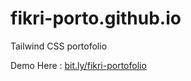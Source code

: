 # fikri-porto.github.io
Tailwind CSS portofolio

Demo Here : [bit.ly/fikri-portofolio](https://fikrifz-17.github.io/fikri-porto.github.io/)

